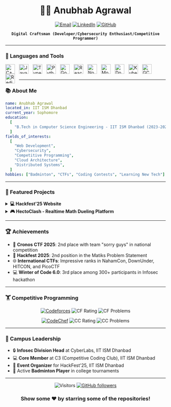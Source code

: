 <div align="center">
  
# 👨‍💻 Anubhab Agrawal

[![Email](https://img.shields.io/badge/Email-aanubhaw0%40gmail.com-red?style=for-the-badge&logo=gmail)](mailto:aanubhaw0@gmail.com)
[![LinkedIn](https://img.shields.io/badge/LinkedIn-Anubhab_Agrawal-blue?style=for-the-badge&logo=linkedin)](https://www.linkedin.com/in/anubhab-agrawal-898872288/)
[![GitHub](https://img.shields.io/badge/GitHub-Anubhaw6557-181717?style=for-the-badge&logo=github)](https://github.com/Anubhaw6557)

**`Digital Craftsman (Developer/Cybersecurity Enthusiast/Competitive Programmer)`**

</div>

---

### 🧰 Languages and Tools

<img align="left" alt="C++" width="30px" style="padding-right:10px;" src="https://cdn.jsdelivr.net/gh/devicons/devicon/icons/cplusplus/cplusplus-original.svg" />
<img align="left" alt="JavaScript" width="30px" style="padding-right:10px;" src="https://cdn.jsdelivr.net/gh/devicons/devicon/icons/javascript/javascript-original.svg" />
<img align="left" alt="TypeScript" width="30px" style="padding-right:10px;" src="https://cdn.jsdelivr.net/gh/devicons/devicon/icons/typescript/typescript-original.svg" />
<img align="left" alt="Python" width="30px" style="padding-right:10px;" src="https://cdn.jsdelivr.net/gh/devicons/devicon/icons/python/python-original.svg" />
<img align="left" alt="Go" width="30px" style="padding-right:10px;" src="https://cdn.jsdelivr.net/gh/devicons/devicon/icons/go/go-original-wordmark.svg" />
<img align="left" alt="React" width="30px" style="padding-right:10px;" src="https://cdn.jsdelivr.net/gh/devicons/devicon/icons/react/react-original.svg" />
<img align="left" alt="NodeJS" width="30px" style="padding-right:10px;" src="https://cdn.jsdelivr.net/gh/devicons/devicon/icons/nodejs/nodejs-original.svg" />
<img align="left" alt="MongoDB" width="30px" style="padding-right:10px;" src="https://cdn.jsdelivr.net/gh/devicons/devicon/icons/mongodb/mongodb-original.svg" />
<img align="left" alt="Docker" width="30px" style="padding-right:10px;" src="https://cdn.jsdelivr.net/gh/devicons/devicon/icons/docker/docker-original.svg" />
<img align="left" alt="Kubernetes" width="30px" style="padding-right:10px;" src="https://cdn.jsdelivr.net/gh/devicons/devicon/icons/kubernetes/kubernetes-plain.svg" />
<img align="left" alt="GCP" width="30px" style="padding-right:10px;" src="https://cdn.jsdelivr.net/gh/devicons/devicon/icons/googlecloud/googlecloud-original.svg" />
<img align="left" alt="Redis" width="30px" style="padding-right:10px;" src="https://cdn.jsdelivr.net/gh/devicons/devicon/icons/redis/redis-original.svg" />
<br />
<br />

---

### 📚 About Me

```yaml
name: Anubhab Agrawal
located_in: IIT ISM Dhanbad
current_year: Sophomore
education:
  [
    "B.Tech in Computer Science Engineering - IIT ISM Dhanbad (2023-2027)",
  ]
fields_of_interests:
  [
    "Web Development",
    "Cybersecurity",
    "Competitive Programming",
    "Cloud Architecture",
    "Distributed Systems",
  ]
hobbies: ["Badminton", "CTFs", "Coding Contests", "Learning New Tech"]
```

---

### 🚀 Featured Projects

<details>
  <summary><b>💻 Hackfest'25 Website</b></summary>
  
  ![React](https://img.shields.io/badge/React-20232A?style=for-the-badge&logo=react&logoColor=61DAFB)
  ![Express](https://img.shields.io/badge/Express-000000?style=for-the-badge&logo=express&logoColor=white)
  ![MongoDB](https://img.shields.io/badge/MongoDB-4EA94B?style=for-the-badge&logo=mongodb&logoColor=white)
  ![TailwindCSS](https://img.shields.io/badge/Tailwind_CSS-38B2AC?style=for-the-badge&logo=tailwind-css&logoColor=white)
  
  - 🚀 Built & deployed platform serving **500+ participants** and **30 team members**
  - ⚡ Engineered registration system with automated email workflows, reducing manual work by **90%**
  - 🔒 Developed secure admin dashboard with QR-based authentication
  - 📋 Designed responsive team directory managing **150+ team profiles**
  
  [![GitHub](https://img.shields.io/badge/GitHub-View_Code-blue?style=flat-square&logo=github)](https://github.com/Anubhaw6557/Hackfest-25-Backend)
</details>

<details>
  <summary><b>🎮 HectoClash - Realtime Math Dueling Platform</b></summary>
  
  ![React](https://img.shields.io/badge/React-20232A?style=for-the-badge&logo=react&logoColor=61DAFB)
  ![Go](https://img.shields.io/badge/Go-00ADD8?style=for-the-badge&logo=go&logoColor=white)
  ![Redis](https://img.shields.io/badge/Redis-DC382D?style=for-the-badge&logo=redis&logoColor=white)
  ![MongoDB](https://img.shields.io/badge/MongoDB-4EA94B?style=for-the-badge&logo=mongodb&logoColor=white)
  ![Kubernetes](https://img.shields.io/badge/Kubernetes-326CE5?style=for-the-badge&logo=kubernetes&logoColor=white)
  ![Docker](https://img.shields.io/badge/Docker-2496ED?style=for-the-badge&logo=docker&logoColor=white)
  
  - 🏆 Led development of platform that secured **2nd place** in Hackfest 2025
  - ☁️ Designed Kubernetes architecture supporting **10,000+ concurrent connections**
  - ⏱️ Optimized Redis pub/sub system with **<100ms latency**
  - 🤝 Implemented Elo-based matchmaking system
  - 📊 Built live leaderboard & spectator mode for **1,000+ viewers**
  
  [![GitHub](https://img.shields.io/badge/GitHub-View_Code-blue?style=flat-square&logo=github)](https://github.com/Anubhaw6557/HectoClash)
</details>

---

### 🏆 Achievements

- 🔐 **Cronos CTF 2025**: 2nd place with team "sorry guys" in national competition
- 🚀 **Hackfest 2025**: 2nd position in the Matiks Problem Statement
- 🌐 **International CTFs**: Impressive ranks in NahamCon, DownUnder, HITCON, and PicoCTF
- 💻 **Winter of Code 6.0**: 3rd place among 300+ participants in Infosec hackathon

---

### 🏋️ Competitive Programming

<div align="center">
  
  [![Codeforces](https://img.shields.io/badge/Codeforces-SPYD3R-red?style=for-the-badge&logo=codeforces)](https://codeforces.com/profile/SPYD3R)
  ![CF Rating](https://img.shields.io/badge/Rating-1391_Pupil-blue?style=for-the-badge)
  ![CF Problems](https://img.shields.io/badge/Problems-200+-green?style=for-the-badge)
  
  [![CodeChef](https://img.shields.io/badge/CodeChef-spyder-brown?style=for-the-badge&logo=codechef)](https://www.codechef.com/users/spyder_1212)
  ![CC Rating](https://img.shields.io/badge/Rating-1212_(3★)-yellow?style=for-the-badge)
  ![CC Problems](https://img.shields.io/badge/Problems-50+-green?style=for-the-badge)
  
</div>

---

### 🤝 Campus Leadership

- 🔒 **Infosec Division Head** at CyberLabs, IIT ISM Dhanbad
- 💻 **Core Member** at C3 (Competitive Coding Club), IIT ISM Dhanbad
- 🚀 **Event Organizer** for HackFest'25, IIT ISM Dhanbad
- 🏸 Active **Badminton Player** in college tournaments

---

<div align="center">
  
  ![Visitors](https://visitor-badge.laobi.icu/badge?page_id=Anubhaw6557.Anubhaw6557)
  [![GitHub followers](https://img.shields.io/github/followers/Anubhaw6557?style=social)](https://github.com/Anubhaw6557)
  
  ### Show some ❤️ by starring some of the repositories!
  
</div>
